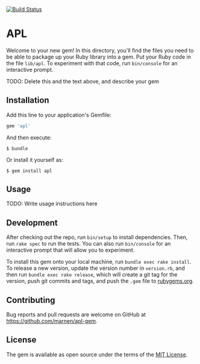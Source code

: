 [![Build Status](https://travis-ci.org/marnen/apl-gem.svg?branch=master)](https://travis-ci.org/marnen/apl-gem)

# APL

Welcome to your new gem! In this directory, you'll find the files you need to be able to package up your Ruby library into a gem. Put your Ruby code in the file `lib/apl`. To experiment with that code, run `bin/console` for an interactive prompt.

TODO: Delete this and the text above, and describe your gem

## Installation

Add this line to your application's Gemfile:

```ruby
gem 'apl'
```

And then execute:

    $ bundle

Or install it yourself as:

    $ gem install apl

## Usage

TODO: Write usage instructions here

## Development

After checking out the repo, run `bin/setup` to install dependencies. Then, run `rake spec` to run the tests. You can also run `bin/console` for an interactive prompt that will allow you to experiment.

To install this gem onto your local machine, run `bundle exec rake install`. To release a new version, update the version number in `version.rb`, and then run `bundle exec rake release`, which will create a git tag for the version, push git commits and tags, and push the `.gem` file to [rubygems.org](https://rubygems.org).

## Contributing

Bug reports and pull requests are welcome on GitHub at https://github.com/marnen/apl-gem.

## License

The gem is available as open source under the terms of the [MIT License](http://opensource.org/licenses/MIT).
